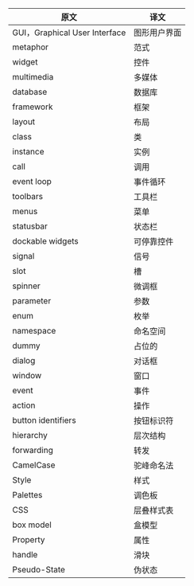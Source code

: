 | 原文                          | 译文         |
| ----------------------------- | ------------ |
| GUI，Graphical User Interface | 图形用户界面 |
| metaphor                      | 范式         |
| widget                        | 控件         |
| multimedia                    | 多媒体       |
| database                      | 数据库       |
| framework                     | 框架         |
| layout                        | 布局         |
| class                         | 类           |
| instance                      | 实例         |
| call                          | 调用         |
| event loop                    | 事件循环     |
| toolbars                      | 工具栏       |
| menus                         | 菜单         |
| statusbar                     | 状态栏       |
| dockable widgets              | 可停靠控件   |
| signal                        | 信号         |
| slot                          | 槽           |
| spinner                       | 微调框       |
| parameter                     | 参数         |
| enum                          | 枚举         |
| namespace                     | 命名空间     |
| dummy                         | 占位的       |
| dialog                        | 对话框       |
| window                        | 窗口         |
| event                         | 事件         |
| action                        | 操作         |
| button identifiers            | 按钮标识符   |
| hierarchy                     | 层次结构     |
| forwarding                    | 转发         |
| CamelCase                     | 驼峰命名法   |
| Style                         | 样式         |
| Palettes                      | 调色板       |
| CSS                           | 层叠样式表   |
| box model                     | 盒模型       |
| Property                      | 属性         |
| handle                        | 滑块         |
| Pseudo-State                  | 伪状态       |

